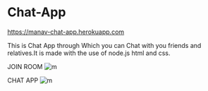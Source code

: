 # Chat-App
 https://manav-chat-app.herokuapp.com
 
 This is Chat App through Which you can Chat with you friends and relatives.It is made with the use of node.js html and css.
 
 
JOIN ROOM 
![m](https://user-images.githubusercontent.com/44259458/60297267-7074b280-9945-11e9-8d05-f773014d7bd8.jpg)


CHAT APP
![m](https://user-images.githubusercontent.com/44259458/60297486-ec6efa80-9945-11e9-9bc1-efe9133c473e.jpg)
